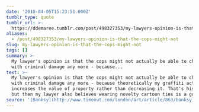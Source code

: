 ```yaml
---
date: '2010-04-05T15:23:51.000Z'
tumblr_type: quote
tumblr_url: >-
  https://ddemaree.tumblr.com/post/498327353/my-lawyers-opinion-is-that-the-cops-might-not
aliases:
  - /post/498327353/my-lawyers-opinion-is-that-the-cops-might-not
slug: my-lawyers-opinion-is-that-the-cops-might-not
tags: []
summary: >-
  My lawyer's opinion is that the cops might not actually be able to charge me
  with criminal damage any more - because...
text: >-
  My lawyer's opinion is that the cops might not actually be able to charge me
  with criminal damage any more - because theoretically my graffiti actually
  increases the value of property rather than decreasing it. That's his theory,
  but then my lawyer also believes wearing novelty cartoon ties is a good look.
source: '[Banksy](http://www.timeout.com/london/art/article/863/banksy)'
---
```


